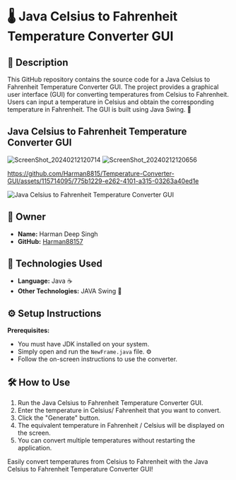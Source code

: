 # 🌡️ Java Celsius to Fahrenheit Temperature Converter GUI

## 📝 Description

This GitHub repository contains the source code for a Java Celsius to Fahrenheit Temperature Converter GUI. The project provides a graphical user interface (GUI) for converting temperatures from Celsius to Fahrenheit. Users can input a temperature in Celsius and obtain the corresponding temperature in Fahrenheit. The GUI is built using Java Swing. 🚀

## Java Celsius to Fahrenheit Temperature Converter GUI
![ScreenShot_20240212120714](https://github.com/Harman8815/Temperature-Converter-GUI/assets/115714095/fc1d5b98-909c-4771-9270-f1a542a2eac6)
![ScreenShot_20240212120656](https://github.com/Harman8815/Temperature-Converter-GUI/assets/115714095/55d7cf74-3d19-4f00-8c08-b2f6365050c5)


https://github.com/Harman8815/Temperature-Converter-GUI/assets/115714095/775b1229-e262-4101-a315-03263a40ed1e


![Java Celsius to Fahrenheit Temperature Converter GUI](https://github.com/Harman8815/My-Projects/assets/115714095/java-celsius-to-fahrenheit-converter-gui-screenshot.png)

## 🤵 Owner

- **Name:** Harman Deep Singh
- **GitHub:** [Harman88157](https://github.com/Harman88157)

## 🚀 Technologies Used

- **Language:** Java ☕
- **Other Technologies:** JAVA Swing 🎨

## ⚙️ Setup Instructions

**Prerequisites:**
   - You must have JDK installed on your system.
   - Simply open and run the `NewFrame.java` file. ⚙️
   - Follow the on-screen instructions to use the converter.

## 🛠️ How to Use

1. Run the Java Celsius to Fahrenheit Temperature Converter GUI.
2. Enter the temperature in Celsius/ Fahrenheit that you want to convert.
3. Click the "Generate" button.
4. The equivalent temperature in Fahrenheit / Celsius will be displayed on the screen.
5. You can convert multiple temperatures without restarting the application.

Easily convert temperatures from Celsius to Fahrenheit with the Java Celsius to Fahrenheit Temperature Converter GUI!
